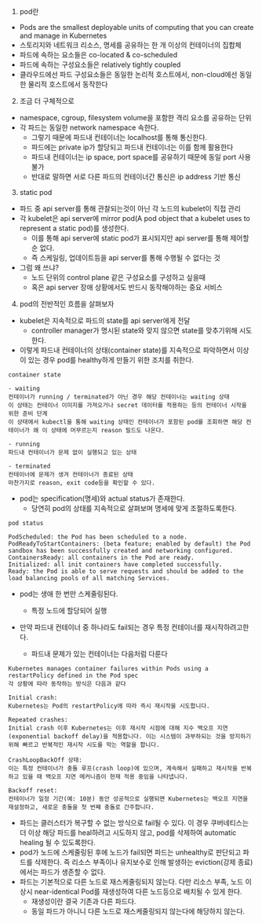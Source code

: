 1. pod란
- Pods are the smallest deployable units of computing that you can create and manage in Kubernetes
- 스토리지와 네트워크 리소스, 명세를 공유하는 한 개 이상의 컨테이너의 집합체
- 파드에 속하는 요소들은 co-located & co-scheduled
- 파드에 속하는 구성요소들은 relatively tightly coupled
- 클라우드에선 파드 구성요소들은 동일한 논리적 호스트에서, non-cloud에선 동일한 물리적 호스트에서 동작한다

2. 조금 더 구체적으로
- namespace, cgroup, filesystem volume을 포함한 격리 요소를 공유하는 단위
- 각 파드는 동일한 network namespace 속한다.
  - 그렇기 때문에 파드내 컨테이너는 localhost를 통해 통신한다.
  - 파드에는 private ip가 할당되고 파드내 컨테이너는 이를 함께 활용한다
  - 파드내 컨테이너는 ip space, port space를 공유하기 때문에 동일 port 사용 불가
  - 반대로 말하면 서로 다른 파드의 컨테이너간 통신은 ip address 기반 통신

3. static pod
- 파드 중 api server를 통해 관찰되는것이 아닌 각 노드의 kubelet이 직접 관리
- 각 kubelet은 api server에 mirror pod(A pod object that a kubelet uses to represent a static pod)를 생성한다.
  - 이를 통해 api server에 static pod가 표시되지만 api server를 통해 제어할 순 없다.
  - 즉 스케일링, 업데이트등을 api server를 통해 수행될 수 없다는 것
- 그럼 왜 쓰냐?
  - 노드 단위의 control plane 같은 구성요소를 구성하고 싶을때
  - 혹은 api server 장애 상황에서도 반드시 동작해야하는 중요 서비스
 
4. pod의 전반적인 흐름을 살펴보자
- kubelet은 지속적으로 파드의 state를 api server에게 전달
  - controller manager가 명시된 state와 맞지 않으면 state를 맞추기위해 시도한다.
- 이렇게 파드내 컨테이너의 상태(container state)를 지속적으로 파악하면서 이상이 있는 경우 pod를 healthy하게 만들기 위한 조치를 취한다.
```
container state

- waiting
컨테이너가 running / terminated가 아닌 경우 해당 컨테이너는 waiting 상태
이 상태는 컨테이너 이미지를 가져오거나 secret 데이터를 적용하는 등의 컨테이너 시작을 위한 준비 단계
이 상태에서 kubectl을 통해 waiting 상태인 컨테이너가 포함된 pod를 조회하면 해당 컨테이너가 왜 이 상태에 머무르는지 reason 필드도 나온다.

- running
파드내 컨테이너가 문제 없이 실행되고 있는 상태

- terminated
컨테이너에 문제가 생겨 컨테이너가 종료된 상태
마찬가지로 reason, exit code등을 확인할 수 있다.
```
- pod는 specification(명세)와 actual status가 존재한다.
  - 당연히 pod의 상태를 지속적으로 살펴보며 명세에 맞게 조절하도록한다.
```
pod status

PodScheduled: the Pod has been scheduled to a node.
PodReadyToStartContainers: (beta feature; enabled by default) the Pod sandbox has been successfully created and networking configured.
ContainersReady: all containers in the Pod are ready.
Initialized: all init containers have completed successfully.
Ready: the Pod is able to serve requests and should be added to the load balancing pools of all matching Services.
```
- pod는 생애 한 번만 스케줄링된다.
  - 특정 노드에 할당되어 실행

- 만약 파드내 컨테이너 중 하나라도 fail되는 경우 특정 컨테이너를 재시작하려고한다.
  - 파드내 문제가 있는 컨테이너는 다음처럼 다룬다
```
Kubernetes manages container failures within Pods using a restartPolicy defined in the Pod spec
각 상황에 따라 동작하는 방식은 다음과 같다

Initial crash:
Kubernetes는 Pod의 restartPolicy에 따라 즉시 재시작을 시도합니다.

Repeated crashes:
Initial crash 이후 Kubernetes는 이후 재시작 시점에 대해 지수 백오프 지연(exponential backoff delay)을 적용합니다. 이는 시스템이 과부하되는 것을 방지하기 위해 빠르고 반복적인 재시작 시도를 막는 역할을 합니다.

CrashLoopBackOff 상태:
이는 특정 컨테이너가 충돌 루프(crash loop)에 있으며, 계속해서 실패하고 재시작을 반복하고 있을 때 백오프 지연 메커니즘이 현재 적용 중임을 나타냅니다.

Backoff reset:
컨테이너가 일정 기간(예: 10분) 동안 성공적으로 실행되면 Kubernetes는 백오프 지연을 재설정하고, 새로운 충돌을 첫 번째 충돌로 간주합니다.

```
- 파드는 클러스터가 복구할 수 없는 방식으로 fail될 수 있다. 이 경우 쿠버네티스는 더 이상 해당 파드를 heal하려고 시도하지 않고, pod를 삭제하여 automatic healing 될 수 있도록한다.
- pod가 노드에 스케줄링된 후에 노드가 fail되면 파드는 unhealthy로 판단되고 파드를 삭제한다. 즉 리소스 부족이나 유지보수로 인해 발생하는 eviction(강제 종료)에서는 파드가 생존할 수 없다.
- 파드는 기본적으로 다른 노드로 재스케줄링되지 않는다. 다만 리소스 부족, 노드 이상시 near-identical Pod를 재생성하여 다른 노드등으로 배치될 수 있게 한다.
  - 재생성이란 결국 기존과 다른 파드다.
  - 동일 파드가 아니니 다른 노드로 재스케줄링되지 않는다에 해당하지 않는다.

